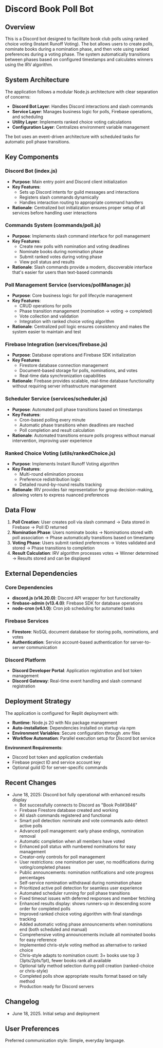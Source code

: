 # Discord Book Poll Bot

## Overview

This is a Discord bot designed to facilitate book club polls using ranked choice voting (Instant Runoff Voting). The bot allows users to create polls, nominate books during a nomination phase, and then vote using ranked preferences during a voting phase. The system automatically transitions between phases based on configured timestamps and calculates winners using the IRV algorithm.

## System Architecture

The application follows a modular Node.js architecture with clear separation of concerns:

- **Discord Bot Layer**: Handles Discord interactions and slash commands
- **Service Layer**: Manages business logic for polls, Firebase operations, and scheduling
- **Utility Layer**: Implements ranked choice voting calculations
- **Configuration Layer**: Centralizes environment variable management

The bot uses an event-driven architecture with scheduled tasks for automatic poll phase transitions.

## Key Components

### Discord Bot (index.js)
- **Purpose**: Main entry point and Discord client initialization
- **Key Features**: 
  - Sets up Discord intents for guild messages and interactions
  - Registers slash commands dynamically
  - Handles interaction routing to appropriate command handlers
- **Rationale**: Centralized bot initialization ensures proper setup of all services before handling user interactions

### Commands System (commands/poll.js)
- **Purpose**: Implements slash command interface for poll management
- **Key Features**:
  - Create new polls with nomination and voting deadlines
  - Nominate books during nomination phase
  - Submit ranked votes during voting phase
  - View poll status and results
- **Rationale**: Slash commands provide a modern, discoverable interface that's easier for users than text-based commands

### Poll Management Service (services/pollManager.js)
- **Purpose**: Core business logic for poll lifecycle management
- **Key Features**:
  - CRUD operations for polls
  - Phase transition management (nomination → voting → completed)
  - Vote collection and validation
  - Integration with ranked choice voting algorithm
- **Rationale**: Centralized poll logic ensures consistency and makes the system easier to maintain and test

### Firebase Integration (services/firebase.js)
- **Purpose**: Database operations and Firebase SDK initialization
- **Key Features**:
  - Firestore database connection management
  - Document-based storage for polls, nominations, and votes
  - Real-time data synchronization capabilities
- **Rationale**: Firebase provides scalable, real-time database functionality without requiring server infrastructure management

### Scheduler Service (services/scheduler.js)
- **Purpose**: Automated poll phase transitions based on timestamps
- **Key Features**:
  - Cron-based polling every minute
  - Automatic phase transitions when deadlines are reached
  - Poll completion and result calculation
- **Rationale**: Automated transitions ensure polls progress without manual intervention, improving user experience

### Ranked Choice Voting (utils/rankedChoice.js)
- **Purpose**: Implements Instant Runoff Voting algorithm
- **Key Features**:
  - Multi-round elimination process
  - Preference redistribution logic
  - Detailed round-by-round results tracking
- **Rationale**: IRV provides fair representation for group decision-making, allowing voters to express nuanced preferences

## Data Flow

1. **Poll Creation**: User creates poll via slash command → Data stored in Firebase → Poll ID returned
2. **Nomination Phase**: Users nominate books → Nominations stored with poll association → Phase automatically transitions based on timestamp
3. **Voting Phase**: Users submit ranked preferences → Votes validated and stored → Phase transitions to completion
4. **Result Calculation**: IRV algorithm processes votes → Winner determined → Results stored and can be displayed

## External Dependencies

### Core Dependencies
- **discord.js (v14.20.0)**: Discord API wrapper for bot functionality
- **firebase-admin (v13.4.0)**: Firebase SDK for database operations
- **node-cron (v4.1.0)**: Cron job scheduling for automated tasks

### Firebase Services
- **Firestore**: NoSQL document database for storing polls, nominations, and votes
- **Authentication**: Service account-based authentication for server-to-server communication

### Discord Platform
- **Discord Developer Portal**: Application registration and bot token management
- **Discord Gateway**: Real-time event handling and slash command registration

## Deployment Strategy

The application is configured for Replit deployment with:

- **Runtime**: Node.js 20 with Nix package management
- **Auto-installation**: Dependencies installed on startup via npm
- **Environment Variables**: Secure configuration through .env files
- **Workflow Automation**: Parallel execution setup for Discord bot service

**Environment Requirements**:
- Discord bot token and application credentials
- Firebase project ID and service account key
- Optional guild ID for server-specific commands

## Recent Changes

- June 18, 2025: Discord bot fully operational with enhanced results display
  - Bot successfully connects to Discord as "Book Poll#3846"
  - Firebase Firestore database created and working
  - All slash commands registered and functional
  - Smart poll detection: nominate and vote commands auto-detect active polls
  - Advanced poll management: early phase endings, nomination removal
  - Automatic completion when all members have voted
  - Enhanced poll status with numbered nominations for easy management
  - Creator-only controls for poll management
  - User restrictions: one nomination per user, no modifications during voting/completed phases
  - Public announcements: nomination notifications and vote progress percentages
  - Self-service nomination withdrawal during nomination phase
  - Prioritized active poll detection for seamless user experience
  - Automated scheduler running for poll phase transitions
  - Fixed timeout issues with deferred responses and member fetching
  - Enhanced results display: shows runners-up in descending score order for completed polls
  - Improved ranked choice voting algorithm with final standings tracking
  - Added automatic voting phase announcements when nominations end (both scheduled and manual)
  - Comprehensive voting announcements include all nominated books for easy reference
  - Implemented chris-style voting method as alternative to ranked choice
  - Chris-style adapts to nomination count: 3+ books use top 3 (3pts/2pts/1pt), fewer books rank all available
  - Optional tally method selection during poll creation (ranked-choice or chris-style)
  - Completed polls show appropriate results format based on tally method
  - Production ready for Discord servers

## Changelog

- June 18, 2025. Initial setup and deployment

## User Preferences

Preferred communication style: Simple, everyday language.